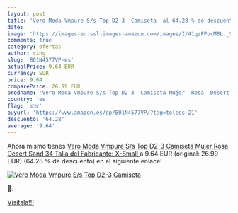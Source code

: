 ```yaml
---
layout: post
title: 'Vero Moda Vmpure S/s Top D2-3  Camiseta  al 64.28 % de descuento'
date: 
image: 'https://images-eu.ssl-images-amazon.com/images/I/41qzFPocMBL._SL200_.jpg'
comments: true
category: ofertas
author: ring
slug: 'B01N4577VP-es'
actualPrice: 9.64 EUR
currency: EUR
price: 9.64
comparePrice: 26.99 EUR
prodname: 'Vero Moda Vmpure S/s Top D2-3  Camiseta Mujer  Rosa  Desert Sand   34  Talla del Fabricante: X-Small '
country: 'es'
flag: '🇪🇸'
buyurl: 'https://www.amazon.es/dp/B01N4577VP/?tag=tolees-21'
descuento: '64.28'
average: '9.64'
---
```


Ahora mismo tienes [Vero Moda Vmpure S/s Top D2-3  Camiseta Mujer  Rosa  Desert Sand   34  Talla del Fabricante: X-Small ](https://www.amazon.es/dp/B01N4577VP/?tag=tolees-21) a 9.64 EUR (original: 26.99 EUR) (64.28 %  de descuento) en el siguiente enlace!

[![Vero Moda Vmpure S/s Top D2-3  Camiseta ](https://images-eu.ssl-images-amazon.com/images/I/41qzFPocMBL._SL200_.jpg)](https://www.amazon.es/dp/B01N4577VP/?tag=tolees-21)

🔎:


[Visítala!!!](https://www.amazon.es/dp/B01N4577VP/?tag=tolees-21)
